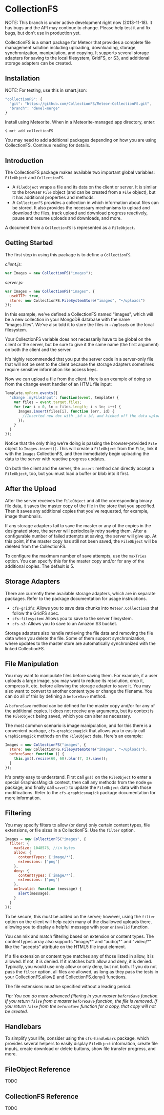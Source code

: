 CollectionFS
=========================

NOTE: This branch is under active development right now (2013-11-18). It has
bugs and the API may continue to change. Please help test it and fix bugs,
but don't use in production yet.

CollectionFS is a smart package for Meteor that provides a complete file
management solution including uploading, downloading, storage, synchronization,
manipulation, and copying. It supports several storage adapters for saving to
the local filesystem, GridFS, or S3, and additional storage adapters can be
created.

## Installation

NOTE: For testing, use this in smart.json:

```js
"collectionFS": {
  "git": "https://github.com/CollectionFS/Meteor-CollectionFS.git",
  "branch": "devel-merge"
}
```

Install using Meteorite. When in a Meteorite-managed app directory, enter:

```
$ mrt add collectionFS
```

You may need to add additional packages depending on how you are using
CollectionFS. Continue reading for details.

## Introduction

The CollectionFS package makes available two important global variables:
`FileObject` and `CollectionFS`.

* A `FileObject` wraps a file and its data
on the client or server. It is similar to the browser `File` object (and can be
created from a `File` object), but it has additional properties and methods.
* A `CollectionFS` provides a collection in which information about 
files can be stored. It also provides
the necessary mechanisms to upload and download the files, track
upload and download progress reactively, pause and resume uploads and downloads,
and more.

A document from a `CollectionFS` is represented as a `FileObject`.

## Getting Started

The first step in using this package is to define a `CollectionFS`.

*client.js:*

```js
var Images = new CollectionFS("images");
```

*server.js:*

```js
var Images = new CollectionFS("images", {
  useHTTP: true,
  store: new CollectionFS.FileSystemStore("images", "~/uploads")
});
```

In this example, we've defined a CollectionFS named "images", which will
be a new collection in your MongoDB database with the name "images.files". We've
also told it to store the files in `~/uploads` on the local filesystem.

Your CollectionFS variable does not necessarily have to be global on the
client or the server, but be sure to give it the same name (the first argument)
on both the client and the server.

It's highly recommended that you put the server code in a server-only file that
will not be sent to the client because the storage adapters sometimes require
sensitive information like access keys.

Now we can upload a file from the client. Here is an example of doing so from
the change event handler of an HTML file input:

```js
Template.myForm.events({
  'change .myFileInput': function(event, template) {
    var files = event.target.files;
    for (var i = 0, ln = files.length; i < ln; i++) {
      Images.insert(files[i], function (err, id) {
        //Inserted new doc with _id = id, and kicked off the data upload using DDP
      });
    }
  }
});
```

Notice that the only thing we're doing is passing the browser-provided `File`
object to `Images.insert()`. This will create a `FileObject` from the
`File`, link it with the `Images` CollectionFS, and then immediately
begin uploading the data to the server with reactive progress updates.

On both the client and the server, the `insert` method can directly
accept a `FileObject`, too, but you must load a buffer or blob into it first.

## After the Upload

After the server receives the `FileObject` and all the corresponding binary file
data, it saves the master copy of the file in the store that you specified. Then
it saves any additional copies that you've requested, for example, image thumbnails.

If any storage adapters fail to save the master or any of the copies in the
designated store, the server will periodically retry saving them. After a
configurable number of failed attempts at saving, the server will give up. At
this point, if the master copy has still not been saved, the `FileObject` will
be deleted from the CollectionFS.

To configure the maximum number of save attempts, use the `maxTries` option. You
can specify this for the master copy and/or for any of the additional copies. The
default is 5.

## Storage Adapters

There are currently three available storage adapters, which are in separate
packages. Refer to the package documentation for usage instructions.

* `cfs-gridfs`: Allows you to save data chunks into `Meteor.Collection`s that follow the GridFS spec.
* `cfs-filesystem`: Allows you to save to the server filesystem.
* `cfs-s3`: Allows you to save to an Amazon S3 bucket.

Storage adapters also handle retrieving the file data and removing the file data
when you delete the file. Some of them support synchronization, where updates
to the master store are automatically synchronized with the linked CollectionFS.

## File Manipulation

You may want to manipulate files before saving them. For example, if a user
uploads a large image, you may want to reduce its resolution, crop it,
compress it, etc. before allowing the storage adapter to save it. You may also
want to convert to another content type or change the filename. You can do all
of this by defining a `beforeSave` method.

A `beforeSave` method can be defined for the master copy and/or for any of the
additional copies. It does not receive any arguments, but its context is the
`FileObject` being saved, which you can alter as necessary.

The most common scenario is image manipulation, and for this there is a convenient
package, `cfs-graphicsmagick` that allows you to easily call `GraphicsMagick` methods on the `FileObject`
data. Here's an example:

```js
Images = new CollectionFS("images", {
  store: new CollectionFS.FileSystemStore("images", "~/uploads"),
  beforeSave: function () {
    this.gm().resize(60, 60).blur(7, 3).save();
  }
});
```

It's pretty easy to understand. First call `gm()` on the `FileObject` to enter
a special GraphicsMagick context, then call any methods from the node `gm` package,
and finally call `save()` to update the `FileObject` data with those modifications.
Refer to the `cfs-graphicsmagick` package documentation for more information.

## Filtering

You may specify filters to allow (or deny) only certain content types, file extensions,
or file sizes in a CollectionFS. Use the `filter` option.

```js
Images = new CollectionFS("images", {
  filter: {
    maxSize: 1048576, //in bytes
    allow: {
      contentTypes: ['image/*'],
      extensions: ['png']
    },
    deny: {
      contentTypes: ['image/*'],
      extensions: ['png']
    },
    onInvalid: function (message) {
      alert(message);
    }
  }
});
```

To be secure, this must be added on the server; however, using the `filter`
option on the client will help catch many of the disallowed uploads there,
allowing you to display a helpful message with your `onInvalid` function.

You can mix and match filtering based on extension or content types.
The contentTypes array also supports "image/\*" and "audio/\*" and "video/\*"
like the "accepts" attribute on the HTML5 file input element.

If a file extension or content type matches any of those listed in allow,
it is allowed. If not, it is denied. If it matches both allow and deny,
it is denied. Typically, you would use only allow or only deny,
but not both. If you do not pass the `filter` option, all files are allowed,
as long as they pass the tests in your CollectionFS.allow() and CollectionFS.deny()
functions.

The file extensions must be specified without a leading period.

*Tip: You can do more advanced filtering in your master `beforeSave` function. If you return
`false` from a master `beforeSave` function, the file is removed. If you return
`false` from the `beforeSave` function for a copy, that copy will not be created.*

## Handlebars

To simplify your life, consider using the `cfs-handlebars` package, which provides
several helpers to easily display `FileObject` information, create file inputs,
create download or delete buttons, show file transfer progress, and more.

## FileObject Reference

TODO

## CollectionFS Reference

TODO